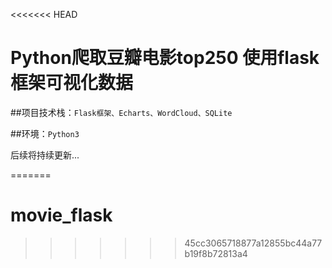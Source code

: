 <<<<<<< HEAD
# Python爬取豆瓣电影top250 使用flask框架可视化数据

##项目技术栈：`Flask框架、Echarts、WordCloud、SQLite`

##环境：`Python3`

后续将持续更新...

=======
# movie_flask
>>>>>>> 45cc3065718877a12855bc44a77b19f8b72813a4
